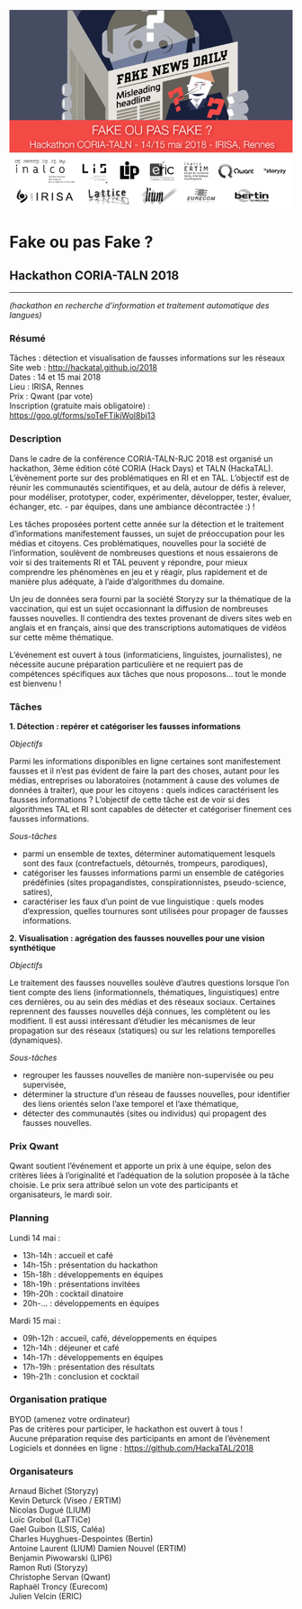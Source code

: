 ![Hackathon CORIA-TALN 2018](https://raw.githubusercontent.com/HackaTAL/2018/gh-pages/Hackathon_CORIA-TALN_2018.gif)

# Fake ou pas Fake ?

## Hackathon CORIA-TALN 2018
---------------
*(hackathon en recherche d’information et traitement automatique des langues)*

### Résumé

Tâches : détection et visualisation de fausses informations sur les réseaux  
Site web : http://hackatal.github.io/2018  
Dates : 14 et 15 mai 2018  
Lieu : IRISA, Rennes  
Prix : Qwant (par vote)  
Inscription (gratuite mais obligatoire) : https://goo.gl/forms/soTeFTikjWol8bj13  

### Description

Dans le cadre de la conférence CORIA-TALN-RJC 2018 est organisé un hackathon, 3ème édition côté CORIA (Hack Days) et TALN (HackaTAL). L’évènement porte sur des problématiques en RI et en TAL. L’objectif est de réunir les communautés scientifiques, et au delà, autour de défis à relever, pour modéliser, prototyper, coder, expérimenter, développer, tester, évaluer, échanger, etc. - par équipes, dans une ambiance décontractée :) !

Les tâches proposées portent cette année sur la détection et le traitement d’informations manifestement fausses, un sujet de préoccupation pour les médias et citoyens. Ces problématiques, nouvelles pour la société de l’information, soulèvent de nombreuses questions et nous essaierons de voir si des traitements RI et TAL peuvent y répondre, pour mieux comprendre les phénomènes en jeu et y réagir, plus rapidement et de manière plus adéquate, à l’aide d’algorithmes du domaine.

Un jeu de données sera fourni par la société Storyzy sur la thématique de la vaccination, qui est un sujet occasionnant la diffusion de nombreuses fausses nouvelles. Il contiendra des textes provenant de divers sites web en anglais et en français, ainsi que des transcriptions automatiques de vidéos sur cette même thématique.

L’événement est ouvert à tous (informaticiens, linguistes, journalistes), ne nécessite aucune préparation particulière et ne requiert pas de compétences spécifiques aux tâches que nous proposons... tout le monde est bienvenu !

### Tâches

**1. Détection : repérer et catégoriser les fausses informations**

*Objectifs*

Parmi les informations disponibles en ligne certaines sont manifestement fausses et il n’est pas évident de faire la part des choses, autant pour les médias, entreprises ou laboratoires (notamment à cause des volumes de données à traiter), que pour les citoyens : quels indices caractérisent les fausses informations ? L’objectif de cette tâche est de voir si des algorithmes TAL et RI sont capables de détecter et catégoriser finement ces fausses informations.

*Sous-tâches*

- parmi un ensemble de textes, déterminer automatiquement lesquels sont des faux (contrefactuels, détournés, trompeurs, parodiques),
- catégoriser les fausses informations parmi un ensemble de catégories prédéfinies (sites propagandistes, conspirationnistes, pseudo-science, satires),
- caractériser les faux d’un point de vue linguistique : quels modes d’expression, quelles tournures sont utilisées pour propager de fausses informations.

**2. Visualisation : agrégation des fausses nouvelles pour une vision synthétique**

*Objectifs*

Le traitement des fausses nouvelles soulève d’autres questions lorsque l’on tient compte des liens (informationnels, thématiques, linguistiques) entre ces dernières, ou au sein des médias et des réseaux sociaux. Certaines reprennent des fausses nouvelles déjà connues, les complètent ou les modifient. Il est aussi intéressant d’étudier les mécanismes de leur propagation sur des réseaux (statiques) ou sur les relations temporelles (dynamiques).

*Sous-tâches*

- regrouper les fausses nouvelles de manière non-supervisée ou peu supervisée,
- déterminer la structure d’un réseau de fausses nouvelles, pour identifier des liens orientés selon l’axe temporel et l’axe thématique,
- détecter des communautés (sites ou individus) qui propagent des fausses nouvelles.

### Prix Qwant

Qwant soutient l’événement et apporte un prix à une équipe, selon des critères liées à l’originalité et l’adéquation de la solution proposée à la tâche choisie. Le prix sera attribué selon un vote des participants et organisateurs, le mardi soir.

### Planning

Lundi 14 mai :

- 13h-14h : accueil et café
- 14h-15h : présentation du hackathon
- 15h-18h : développements en équipes
- 18h-19h : présentations invitées
- 19h-20h : cocktail dinatoire
- 20h-... : développements en équipes

Mardi 15 mai :

- 09h-12h : accueil, café, développements en équipes
- 12h-14h : déjeuner et café
- 14h-17h : développements en équipes
- 17h-19h : présentation des résultats
- 19h-21h : conclusion et cocktail

### Organisation pratique

BYOD (amenez votre ordinateur)  
Pas de critères pour participer, le hackathon est ouvert à tous !  
Aucune préparation requise des participants en amont de l’évènement  
Logiciels et données en ligne : https://github.com/HackaTAL/2018  

### Organisateurs

Arnaud Bichet (Storyzy)  
Kevin Deturck (Viseo / ERTIM)  
Nicolas Dugué (LIUM)  
Loïc Grobol (LaTTiCe)  
Gael Guibon (LSIS, Caléa)  
Charles Huyghues-Despointes (Bertin)  
Antoine Laurent (LIUM)
Damien Nouvel (ERTIM)  
Benjamin Piwowarski (LIP6)  
Ramon Ruti (Storyzy)  
Christophe Servan (Qwant)  
Raphaël Troncy (Eurecom)  
Julien Velcin (ERIC)  
